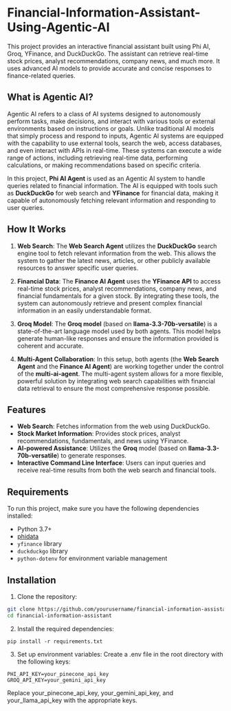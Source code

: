 # Financial-Information-Assistant-Using-Agentic-AI
This project provides an interactive financial assistant built using Phi AI, Groq, YFinance, and DuckDuckGo. The assistant can retrieve real-time stock prices, analyst recommendations, company news, and much more. It uses advanced AI models to provide accurate and concise responses to finance-related queries.

## What is Agentic AI?

Agentic AI refers to a class of AI systems designed to autonomously perform tasks, make decisions, and interact with various tools or external environments based on instructions or goals. Unlike traditional AI models that simply process and respond to inputs, Agentic AI systems are equipped with the capability to use external tools, search the web, access databases, and even interact with APIs in real-time. These systems can execute a wide range of actions, including retrieving real-time data, performing calculations, or making recommendations based on specific criteria.

In this project, **Phi AI Agent** is used as an Agentic AI system to handle queries related to financial information. The AI is equipped with tools such as **DuckDuckGo** for web search and **YFinance** for financial data, making it capable of autonomously fetching relevant information and responding to user queries.

## How It Works

1. **Web Search**: 
   The **Web Search Agent** utilizes the **DuckDuckGo** search engine tool to fetch relevant information from the web. This allows the system to gather the latest news, articles, or other publicly available resources to answer specific user queries.

2. **Financial Data**:
   The **Finance AI Agent** uses the **YFinance API** to access real-time stock prices, analyst recommendations, company news, and financial fundamentals for a given stock. By integrating these tools, the system can autonomously retrieve and present complex financial information in an easily understandable format.

3. **Groq Model**:
   The **Groq model** (based on **llama-3.3-70b-versatile**) is a state-of-the-art language model used by both agents. This model helps generate human-like responses and ensure the information provided is coherent and accurate.

4. **Multi-Agent Collaboration**:
   In this setup, both agents (the **Web Search Agent** and the **Finance AI Agent**) are working together under the control of the **multi-ai-agent**. The multi-agent system allows for a more flexible, powerful solution by integrating web search capabilities with financial data retrieval to ensure the most comprehensive response possible.

## Features

- **Web Search**: Fetches information from the web using DuckDuckGo.
- **Stock Market Information**: Provides stock prices, analyst recommendations, fundamentals, and news using YFinance.
- **AI-powered Assistance**: Utilizes the **Groq** model (based on **llama-3.3-70b-versatile**) to generate responses.
- **Interactive Command Line Interface**: Users can input queries and receive real-time results from both the web search and financial tools.

## Requirements

To run this project, make sure you have the following dependencies installed:

- Python 3.7+
- [phidata]([https://github.com/phi-agent/phi](https://docs.phidata.com/introduction))
- `yfinance` library
- `duckduckgo` library
- `python-dotenv` for environment variable management

## Installation

1. Clone the repository:

```bash
git clone https://github.com/yourusername/financial-information-assistant.git
cd financial-information-assistant
```
2. Install the required dependencies:
```
pip install -r requirements.txt
```
3. Set up environment variables:
Create a .env file in the root directory with the following keys:
```
PHI_API_KEY=your_pinecone_api_key
GROQ_API_KEY=your_gemini_api_key
```
Replace your_pinecone_api_key, your_gemini_api_key, and your_llama_api_key with the appropriate keys.
